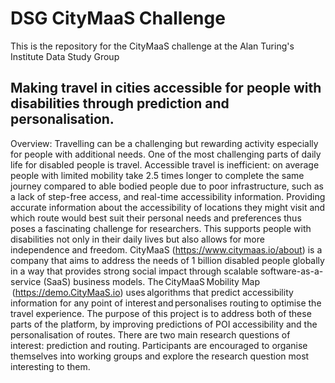 # DSG CityMaaS Challenge
This is the repository for the CityMaaS challenge at the Alan Turing's Institute Data Study Group

## Making travel in cities accessible for people with disabilities through prediction and personalisation. 
 
Overview: 
Travelling can be a challenging but rewarding activity especially for people with additional needs. One of the most challenging parts of daily life for disabled people is travel. Accessible travel is inefficient: on average people with limited mobility take 2.5 times longer to complete the same journey compared to able bodied people due to poor infrastructure, such as a lack of step-free access, and real-time accessibility information. Providing accurate information about the accessibility of locations they might visit and which route would best suit their personal needs and preferences thus poses a fascinating challenge for researchers. This supports people with disabilities not only in their daily lives but also allows for more independence and freedom. 
CityMaaS (https://www.citymaas.io/about) is a company that aims to address the needs of 1 billion disabled people globally in a way that provides strong social impact through scalable software-as-a-service (SaaS) business models. The CityMaaS Mobility Map  (https://demo.CityMaaS.io) uses algorithms that predict accessibility information for any point of interest and personalises routing to optimise the travel experience. The purpose of this project is to address both of these parts of the platform, by improving predictions of POI accessibility and the personalisation of routes. 
There are two main research questions of interest: prediction and routing. Participants are encouraged to organise themselves into working groups and explore the research question most interesting to them.

 

